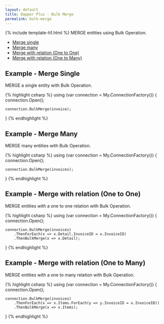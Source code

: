 ```yaml
---
layout: default
title: Dapper Plus - Bulk Merge
permalink: bulk-merge
---
```


{% include template-h1.html %}
MERGE entities using Bulk Operation.

- [Merge single](#example---merge-single)
- [Merge many](#example---merge-many)
- [Merge with relation (One to One)](#example---merge-with-relation-one-to-one)
- [Merge with relation (One to Many)](#example---merge-with-relation-one-to-many)

## Example - Merge Single
MERGE a single entity with Bulk Operation.

{% highlight csharp %}
using (var connection = My.ConnectionFactory())
{
    connection.Open();

    connection.BulkMerge(invoice);
}
{% endhighlight %}

## Example - Merge Many
MERGE many entities with Bulk Operation.

{% highlight csharp %}
using (var connection = My.ConnectionFactory())
{
    connection.Open();

    connection.BulkMerge(invoices);
}
{% endhighlight %}

## Example - Merge with relation (One to One)
MERGE entities with a one to one relation with Bulk Operation.

{% highlight csharp %}
using (var connection = My.ConnectionFactory())
{
    connection.Open();

	connection.BulkMerge(invoices)
		.ThenForEach(x => x.Detail.InvoiceID = x.InvoiceID)
		.ThenBulkMerge(x => x.Detail);
}
{% endhighlight %}

## Example - Merge with relation (One to Many)
MERGE entities with a one to many relation with Bulk Operation.

{% highlight csharp %}
using (var connection = My.ConnectionFactory())
{
    connection.Open();

	connection.BulkMerge(invoices)
		.ThenForEach(x => x.Items.ForEach(y => y.InvoiceID = x.InvoiceID))
		.ThenBulkMerge(x => x.Items);
}
{% endhighlight %}

